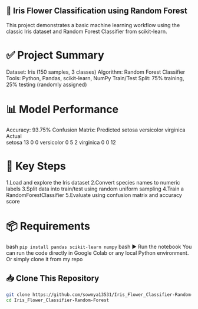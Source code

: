 ## 🌼 Iris Flower Classification using Random Forest
This project demonstrates a basic machine learning workflow using the classic Iris dataset and Random Forest Classifier from scikit-learn.

# ✅ Project Summary
Dataset: Iris (150 samples, 3 classes)
Algorithm: Random Forest Classifier
Tools: Python, Pandas, scikit-learn, NumPy
Train/Test Split: 75% training, 25% testing (randomly assigned)

# 📊 Model Performance
Accuracy: 93.75%
Confusion Matrix:
Predicted     setosa  versicolor  virginica
Actual                                    
setosa           13           0          0
versicolor        0           5          2
virginica         0           0         12
# 📁 Key Steps
1.Load and explore the Iris dataset
2.Convert species names to numeric labels
3.Split data into train/test using random uniform sampling
4.Train a RandomForestClassifier
5.Evaluate using confusion matrix and accuracy score

# 📦 Requirements
bash ``` pip install pandas scikit-learn numpy ```
bash
▶️ Run the notebook
You can run the code directly in Google Colab or any local Python environment.
Or simply clone it from my repo
## 📥 Clone This Repository

```bash
git clone https://github.com/sowmya13531/Iris_Flower_Classifier-Random-Forest.git
cd Iris_Flower_Classifier-Random-Forest

